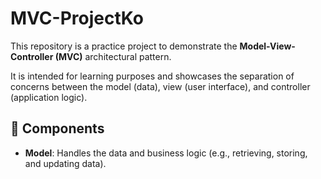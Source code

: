 # MVC-ProjectKo

This repository is a practice project to demonstrate the **Model-View-Controller (MVC)** architectural pattern.

It is intended for learning purposes and showcases the separation of concerns between the model (data), view (user interface), and controller (application logic).

## 🧩 Components

- **Model**: Handles the data and business logic (e.g., retrieving, storing, and updating data).
